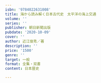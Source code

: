 ```yaml
---
isbn: '9784022631008'
title: 海から読み解く日本古代史　太平洋の海上交通
volume: ''
series: ''
publisher: 朝日新聞出版
pubdate: '2020-10-09'
cover: ''
author: 近江俊秀／著
description: ''
price: '1500'
genre: ''
target: 一般
format: 全集・双書
content: 日本歴史

---
```

